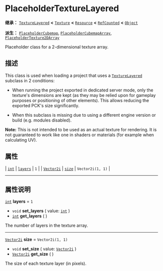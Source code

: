 <!-- ⚠ 请勿编辑本文件 ⚠ -->
<!-- 本文档使用脚本从 WeDot 引擎源码仓库生成。 -->
<!-- 生成脚本：https://github.com/WeDot-Engine/WeDot/tree/4.3/doc/tools/make_md.py； -->
<!-- 原文件：https://github.com/WeDot-Engine/WeDot/tree/4.3/doc/classes/PlaceholderTextureLayered.xml。 -->

<div id="_class_placeholdertexturelayered"></div>

# PlaceholderTextureLayered

**继承：** [`TextureLayered`](class_texturelayered.md) **<** [`Texture`](class_texture.md) **<** [`Resource`](class_resource.md) **<** [`RefCounted`](class_refcounted.md) **<** [`Object`](class_object.md)

**派生：** [`PlaceholderCubemap`](class_placeholdercubemap.md), [`PlaceholderCubemapArray`](class_placeholdercubemaparray.md), [`PlaceholderTexture2DArray`](class_placeholdertexture2darray.md)

Placeholder class for a 2-dimensional texture array.

## 描述

This class is used when loading a project that uses a [`TextureLayered`](class_texturelayered.md) subclass in 2 conditions:

- When running the project exported in dedicated server mode, only the texture's dimensions are kept (as they may be relied upon for gameplay purposes or positioning of other elements). This allows reducing the exported PCK's size significantly.

- When this subclass is missing due to using a different engine version or build (e.g. modules disabled).

 **Note:** This is not intended to be used as an actual texture for rendering. It is not guaranteed to work like one in shaders or materials (for example when calculating UV).

## 属性

| [`int`](class_int.md)           | [`layers`](#class_placeholdertexturelayered_property_layers) | ``1``              |
| [`Vector2i`](class_vector2i.md) | [`size`](#class_placeholdertexturelayered_property_size)     | ``Vector2i(1, 1)`` |

<!-- rst-class:: classref-section-separator -->

---

## 属性说明

<div id="_class_placeholdertexturelayered_property_layers"></div>

[`int`](class_int.md) **layers** = ``1`` <div id="class_placeholdertexturelayered_property_layers"></div>

- `void` **set_layers** ( value: [`int`](class_int.md) )
- [`int`](class_int.md) **get_layers** ( )

The number of layers in the texture array.

<!-- rst-class:: classref-item-separator -->

---

<div id="_class_placeholdertexturelayered_property_size"></div>

[`Vector2i`](class_vector2i.md) **size** = ``Vector2i(1, 1)`` <div id="class_placeholdertexturelayered_property_size"></div>

- `void` **set_size** ( value: [`Vector2i`](class_vector2i.md) )
- [`Vector2i`](class_vector2i.md) **get_size** ( )

The size of each texture layer (in pixels).

[^virtual]: 本方法通常需要用户覆盖才能生效。
[^const]: 本方法无副作用，不会修改该实例的任何成员变量。
[^vararg]: 本方法除了能接受在此处描述的参数外，还能够继续接受任意数量的参数。
[^constructor]: 本方法用于构造某个类型。
[^static]: 调用本方法无需实例，可直接使用类名进行调用。
[^operator]: 本方法描述的是使用本类型作为左操作数的有效运算符。
[^bitfield]: 这个值是由下列位标志构成位掩码的整数。
[^void]: 无返回值。
